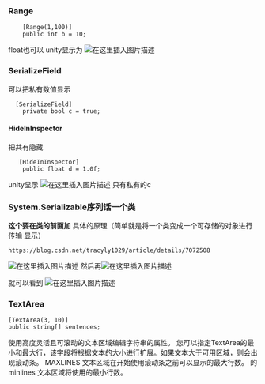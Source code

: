 ### **Range**

```
    [Range(1,100)]
    public int b = 10;
```
float也可以
unity显示为 
![在这里插入图片描述](https://img-blog.csdnimg.cn/2019011413475256.png)



### **SerializeField**

可以把私有数值显示

```
  [SerializeField]
    private bool c = true;
```
#### **HideInInspector**

把共有隐藏

```
   [HideInInspector]
    public float d = 1.0f;
```
unity显示
![在这里插入图片描述](https://img-blog.csdnimg.cn/20190114140505906.png?x-oss-process=image/watermark,type_ZmFuZ3poZW5naGVpdGk,shadow_10,text_aHR0cHM6Ly9ibG9nLmNzZG4ubmV0L3dlaXhpbl80MjExNjcwMw==,size_16,color_FFFFFF,t_70)
只有私有的c

### **System.Serializable序列话一个类**

**这个要在类的前面加** 
具体的原理（简单就是将一个类变成一个可存储的对象进行传输 显示）

```
https://blog.csdn.net/tracyly1029/article/details/7072508
```
![在这里插入图片描述](https://img-blog.csdnimg.cn/20190114140736516.png?x-oss-process=image/watermark,type_ZmFuZ3poZW5naGVpdGk,shadow_10,text_aHR0cHM6Ly9ibG9nLmNzZG4ubmV0L3dlaXhpbl80MjExNjcwMw==,size_16,color_FFFFFF,t_70)
然后再![在这里插入图片描述](https://img-blog.csdnimg.cn/20190114140830276.png)

就可以看到
![在这里插入图片描述](https://img-blog.csdnimg.cn/20190114140924919.png?x-oss-process=image/watermark,type_ZmFuZ3poZW5naGVpdGk,shadow_10,text_aHR0cHM6Ly9ibG9nLmNzZG4ubmV0L3dlaXhpbl80MjExNjcwMw==,size_16,color_FFFFFF,t_70)

### TextArea

    [TextArea(3, 10)]
    public string[] sentences;
使用高度灵活且可滚动的文本区域编辑字符串的属性。
您可以指定TextArea的最小和最大行，该字段将根据文本的大小进行扩展。如果文本大于可用区域，则会出现滚动条。
MAXLINES	文本区域在开始使用滚动条之前可以显示的最大行数。
的minlines	文本区域将使用的最小行数。